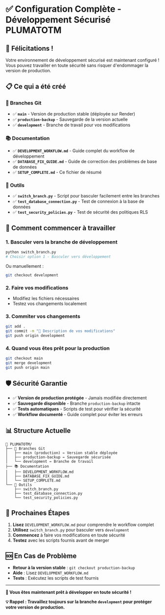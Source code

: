 # ✅ Configuration Complète - Développement Sécurisé PLUMATOTM

## 🎉 Félicitations !

Votre environnement de développement sécurisé est maintenant configuré ! Vous pouvez travailler en toute sécurité sans risquer d'endommager la version de production.

## 📋 Ce qui a été créé

### **🌳 Branches Git**
- ✅ **`main`** - Version de production stable (déployée sur Render)
- ✅ **`production-backup`** - Sauvegarde de la version actuelle
- ✅ **`development`** - Branche de travail pour vos modifications

### **📚 Documentation**
- ✅ **`DEVELOPMENT_WORKFLOW.md`** - Guide complet du workflow de développement
- ✅ **`DATABASE_FIX_GUIDE.md`** - Guide de correction des problèmes de base de données
- ✅ **`SETUP_COMPLETE.md`** - Ce fichier de résumé

### **🔧 Outils**
- ✅ **`switch_branch.py`** - Script pour basculer facilement entre les branches
- ✅ **`test_database_connection.py`** - Test de connexion à la base de données
- ✅ **`test_security_policies.py`** - Test de sécurité des politiques RLS

## 🚀 Comment commencer à travailler

### **1. Basculer vers la branche de développement**
```bash
python switch_branch.py
# Choisir option 1 - Basculer vers développement
```

Ou manuellement :
```bash
git checkout development
```

### **2. Faire vos modifications**
- Modifiez les fichiers nécessaires
- Testez vos changements localement

### **3. Commiter vos changements**
```bash
git add .
git commit -m "🔧 Description de vos modifications"
git push origin development
```

### **4. Quand vous êtes prêt pour la production**
```bash
git checkout main
git merge development
git push origin main
```

## 🛡️ Sécurité Garantie

- ✅ **Version de production protégée** - Jamais modifiée directement
- ✅ **Sauvegarde disponible** - Branche `production-backup` intacte
- ✅ **Tests automatiques** - Scripts de test pour vérifier la sécurité
- ✅ **Workflow documenté** - Guide complet pour éviter les erreurs

## 📊 Structure Actuelle

```
📁 PLUMATOTM/
├── 🌳 Branches Git
│   ├── main (production) ← Version stable déployée
│   ├── production-backup ← Sauvegarde sécurisée
│   └── development ← Branche de travail
├── 📚 Documentation
│   ├── DEVELOPMENT_WORKFLOW.md
│   ├── DATABASE_FIX_GUIDE.md
│   └── SETUP_COMPLETE.md
└── 🔧 Outils
    ├── switch_branch.py
    ├── test_database_connection.py
    └── test_security_policies.py
```

## 🎯 Prochaines Étapes

1. **Lisez** `DEVELOPMENT_WORKFLOW.md` pour comprendre le workflow complet
2. **Utilisez** `switch_branch.py` pour basculer vers `development`
3. **Commencez** à faire vos modifications en toute sécurité
4. **Testez** avec les scripts fournis avant de merger

## 🆘 En Cas de Problème

- **Retour à la version stable** : `git checkout production-backup`
- **Aide** : Lisez `DEVELOPMENT_WORKFLOW.md`
- **Tests** : Exécutez les scripts de test fournis

---

**🎉 Vous êtes maintenant prêt à développer en toute sécurité !**

**💡 Rappel : Travaillez toujours sur la branche `development` pour protéger votre version de production.**
